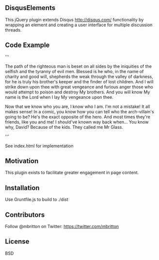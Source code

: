 ## DisqusElements

This jQuery plugin extends Disqus http://disqus.com/ functionality by wrapping an element and creating a user interface for multiple discussion threads.

## Code Example

'''
<div id="disqusTarget">
    <p id="testing01" class="disqusContentItem">The path of the righteous man is beset on all sides by the iniquities of the selfish and the tyranny of evil men. Blessed is he who, in the name of charity and good will, shepherds the weak through the valley of darkness, for he is truly his brother's keeper and the finder of lost children. And I will strike down upon thee with great vengeance and furious anger those who would attempt to poison and destroy My brothers. And you will know My name is the Lord when I lay My vengeance upon thee.</p>
    <p id="testing02" class="disqusContentItem">Now that we know who you are, I know who I am. I'm not a mistake! It all makes sense! In a comic, you know how you can tell who the arch-villain's going to be? He's the exact opposite of the hero. And most times they're friends, like you and me! I should've known way back when... You know why, David? Because of the kids. They called me Mr Glass.</p>
</div>
<div class="landingPage">
    <!--Keep wrapper -- needed to identify Disqus module to plugin-->
    <div class="disqusWrapper">
        <!--Keep thread -- needed to write Disqus UI-->
        <div id="disqus_thread"></div>
    </div>
</div>
'''

See index.html for implementation

## Motivation

This plugin exists to facilitate greater engagement in page content.

## Installation

Use Gruntfile.js to build to ./dist

## Contributors

Follow @mbritton on Twitter: https://twitter.com/mbritton

## License

BSD